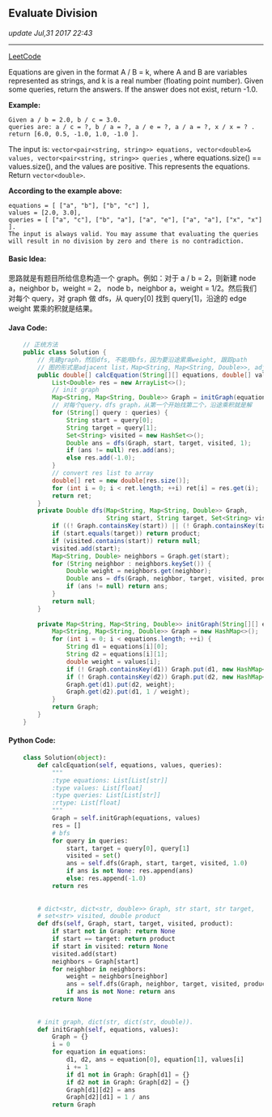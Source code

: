 ## Evaluate Division
_update Jul,31 2017 22:43_

---
[LeetCode](https://leetcode.com/problems/evaluate-division/description/)

Equations are given in the format A / B = k, where A and B are variables represented as strings, and k is a real number (floating point number). Given some queries, return the answers. If the answer does not exist, return -1.0.

**Example:**

    Given a / b = 2.0, b / c = 3.0. 
    queries are: a / c = ?, b / a = ?, a / e = ?, a / a = ?, x / x = ? . 
    return [6.0, 0.5, -1.0, 1.0, -1.0 ].

The input is: `vector<pair<string, string>> equations, vector<double>& values, vector<pair<string, string>> queries` , where equations.size() == values.size(), and the values are positive. This represents the equations. Return `vector<double>`.

**According to the example above:**

    equations = [ ["a", "b"], ["b", "c"] ],
    values = [2.0, 3.0],
    queries = [ ["a", "c"], ["b", "a"], ["a", "e"], ["a", "a"], ["x", "x"] ]. 
    The input is always valid. You may assume that evaluating the queries 
    will result in no division by zero and there is no contradiction.
    
#### Basic Idea:
思路就是有题目所给信息构造一个 graph。例如：对于 a / b = 2，则新建 node a，neighbor b，weight = 2， node b，neighbor a，weight = 1/2。然后我们对每个 query，对 graph 做 dfs，从 query[0] 找到 query[1]，沿途的 edge weight 累乘的积就是结果。

#### Java Code:
```java
    // 正统方法
    public class Solution {
        // 先建graph，然后dfs, 不能用bfs，因为要沿途累乘weight, 跟踪path
        // 图的形式是adjacent list，Map<String, Map<String, Double>>, adj list 是一个map，因为每个neighbor对应一个weight
        public double[] calcEquation(String[][] equations, double[] values, String[][] queries) {
            List<Double> res = new ArrayList<>();
            // init graph
            Map<String, Map<String, Double>> Graph = initGraph(equations, values);
            // 对每个query，dfs graph，从第一个开始找第二个，沿途乘积就是解
            for (String[] query : queries) {
                String start = query[0];
                String target = query[1];
                Set<String> visited = new HashSet<>();
                Double ans = dfs(Graph, start, target, visited, 1);
                if (ans != null) res.add(ans);
                else res.add(-1.0);
            }    
            // convert res list to array
            double[] ret = new double[res.size()];
            for (int i = 0; i < ret.length; ++i) ret[i] = res.get(i);
            return ret;
        }
        private Double dfs(Map<String, Map<String, Double>> Graph, 
                           String start, String target, Set<String> visited, double product) {
            if ((! Graph.containsKey(start)) || (! Graph.containsKey(target))) return null;
            if (start.equals(target)) return product;
            if (visited.contains(start)) return null;
            visited.add(start);
            Map<String, Double> neighbors = Graph.get(start);
            for (String neighbor : neighbors.keySet()) {
                Double weight = neighbors.get(neighbor);
                Double ans = dfs(Graph, neighbor, target, visited, product * weight);
                if (ans != null) return ans;
            }
            return null;
        }
        
        private Map<String, Map<String, Double>> initGraph(String[][] equations, double[] values) {
            Map<String, Map<String, Double>> Graph = new HashMap<>();
            for (int i = 0; i < equations.length; ++i) {
                String d1 = equations[i][0];
                String d2 = equations[i][1];
                double weight = values[i];
                if (! Graph.containsKey(d1)) Graph.put(d1, new HashMap<String, Double>());
                if (! Graph.containsKey(d2)) Graph.put(d2, new HashMap<String, Double>());
                Graph.get(d1).put(d2, weight);
                Graph.get(d2).put(d1, 1 / weight);
            }
            return Graph;
        }
    }
```

#### Python Code:
```python
    class Solution(object):
        def calcEquation(self, equations, values, queries):
            """
            :type equations: List[List[str]]
            :type values: List[float]
            :type queries: List[List[str]]
            :rtype: List[float]
            """
            Graph = self.initGraph(equations, values)
            res = []
            # bfs
            for query in queries:
                start, target = query[0], query[1]
                visited = set()
                ans = self.dfs(Graph, start, target, visited, 1.0)
                if ans is not None: res.append(ans)
                else: res.append(-1.0)
            return res
                
            
        # dict<str, dict<str, double>> Graph, str start, str target, 
        # set<str> visited, double product
        def dfs(self, Graph, start, target, visited, product):
            if start not in Graph: return None
            if start == target: return product
            if start in visited: return None
            visited.add(start)
            neighbors = Graph[start]
            for neighbor in neighbors:
                weight = neighbors[neighbor]
                ans = self.dfs(Graph, neighbor, target, visited, product * weight)
                if ans is not None: return ans
            return None
        
        
        # init graph, dict(str, dict(str, double)).
        def initGraph(self, equations, values):
            Graph = {}
            i = 0
            for equation in equations:
                d1, d2, ans = equation[0], equation[1], values[i]
                i += 1
                if d1 not in Graph: Graph[d1] = {}
                if d2 not in Graph: Graph[d2] = {}
                Graph[d1][d2] = ans
                Graph[d2][d1] = 1 / ans
            return Graph
```
